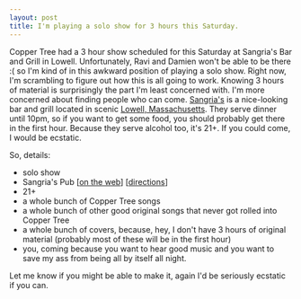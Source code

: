 ```yaml
---
layout: post
title: I'm playing a solo show for 3 hours this Saturday.
---
```


Copper Tree had a 3 hour show scheduled for this Saturday at Sangria's Bar and Grill in Lowell. Unfortunately, Ravi and Damien won't be able to be there :( so I'm kind of in this awkward position of playing a solo show. Right now, I'm scrambling to figure out how this is all going to work. Knowing 3 hours of material is surprisingly the part I'm least concerned with. I'm more concerned about finding people who can come. [Sangria's](http://www.sangriaslowell.com/) is a nice-looking bar and grill located in scenic [Lowell, Massachusetts](http://www.sangriaslowell.com/find.htm). They serve dinner until 10pm, so if you want to get some food, you should probably get there in the first hour. Because they serve alcohol too, it's 21+. If you could come, I would be ecstatic.

So, details:

* solo show
* Sangria's Pub [[on the web](http://www.sangriaslowell.com/)] [[directions](http://www.sangriaslowell.com/find.htm)]
* 21+
* a whole bunch of Copper Tree songs
* a whole bunch of other good original songs that never got rolled into Copper Tree
* a whole bunch of covers, because, hey, I don't have 3 hours of original material (probably most of these will be in the first hour)
* you, coming because you want to hear good music and you want to save my ass from being all by itself all night.


Let me know if you might be able to make it, again I'd be seriously ecstatic if you can.
